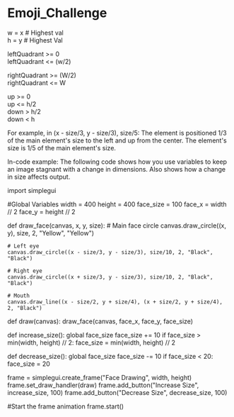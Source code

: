 # Emoji_Challenge

w = x # Highest val <br/>
h = y # Highest Val <br/>

leftQuadrant >= 0 <br/>
leftQuadrant <= (w/2) <br/>

rightQuadrant >= (W/2) <br/>
rightQuadrant <= W <br/>

up >= 0 <br/>
up <= h/2 <br/>
down > h/2 <br/>
down < h <br/>

For example, in (x - size/3, y - size/3), size/5:
The element is positioned 1/3 of the main element's size to the left and up from the center.
The element's size is 1/5 of the main element's size.

In-code example: The following code shows how you use variables to keep an image stagnant with a change in dimensions. Also shows how a change in size affects output.

import simplegui

#Global Variables
width = 400
height = 400
face_size = 100
face_x = width // 2
face_y = height // 2

def draw_face(canvas, x, y, size):
    # Main face circle
    canvas.draw_circle((x, y), size, 2, "Yellow", "Yellow")
    
    # Left eye
    canvas.draw_circle((x - size/3, y - size/3), size/10, 2, "Black", "Black")
    
    # Right eye
    canvas.draw_circle((x + size/3, y - size/3), size/10, 2, "Black", "Black")
    
    # Mouth
    canvas.draw_line((x - size/2, y + size/4), (x + size/2, y + size/4), 2, "Black")

def draw(canvas):
    draw_face(canvas, face_x, face_y, face_size)

def increase_size():
    global face_size
    face_size += 10
    if face_size > min(width, height) // 2:
        face_size = min(width, height) // 2

def decrease_size():
    global face_size
    face_size -= 10
    if face_size < 20:
        face_size = 20

frame = simplegui.create_frame("Face Drawing", width, height)
frame.set_draw_handler(draw)
frame.add_button("Increase Size", increase_size, 100)
frame.add_button("Decrease Size", decrease_size, 100)

#Start the frame animation
frame.start()
